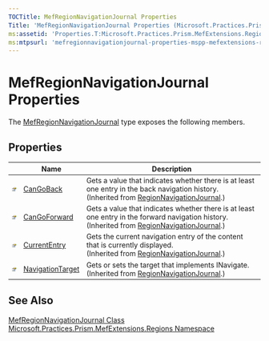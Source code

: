 ```yaml
---
TOCTitle: MefRegionNavigationJournal Properties
Title: 'MefRegionNavigationJournal Properties (Microsoft.Practices.Prism.MefExtensions.Regions)'
ms:assetid: 'Properties.T:Microsoft.Practices.Prism.MefExtensions.Regions.MefRegionNavigationJournal'
ms:mtpsurl: 'mefregionnavigationjournal-properties-mspp-mefextensions-regions.md'
---
```


# MefRegionNavigationJournal Properties

The [MefRegionNavigationJournal](/patterns-practices/reference/mefregionnavigationjournal-class-mspp-mefextensions-regions) type exposes the following members.

## Properties
 
<table>
<thead>
<tr class="header">
<th> </th>
<th>Name</th>
<th>Description</th>
</tr>
</thead>
<tbody>
<tr class="odd">
<td><img src="/patterns-practices/reference/images/pubproperty.gif" alt="Public property"/></td>
<td><a href="/patterns-practices/reference/regionnavigationjournal-cangoback-property-mspp-regions" data-raw-source="[CanGoBack](/patterns-practices/reference/regionnavigationjournal-cangoback-property-mspp-regions)">CanGoBack</a></td>
<td><div class="summary">
Gets a value that indicates whether there is at least one entry in the back navigation history.
</div>
(Inherited from <a href="/patterns-practices/reference/regionnavigationjournal-class-mspp-regions" data-raw-source="[RegionNavigationJournal](/patterns-practices/reference/regionnavigationjournal-class-mspp-regions)">RegionNavigationJournal</a>.)</td>
</tr>
<tr class="even">
<td><img src="/patterns-practices/reference/images/pubproperty.gif" alt="Public property"/></td>
<td><a href="/patterns-practices/reference/regionnavigationjournal-cangoforward-property-mspp-regions" data-raw-source="[CanGoForward](/patterns-practices/reference/regionnavigationjournal-cangoforward-property-mspp-regions)">CanGoForward</a></td>
<td><div class="summary">
Gets a value that indicates whether there is at least one entry in the forward navigation history.
</div>
(Inherited from <a href="/patterns-practices/reference/regionnavigationjournal-class-mspp-regions" data-raw-source="[RegionNavigationJournal](/patterns-practices/reference/regionnavigationjournal-class-mspp-regions)">RegionNavigationJournal</a>.)</td>
</tr>
<tr class="odd">
<td><img src="/patterns-practices/reference/images/pubproperty.gif" alt="Public property"/></td>
<td><a href="/patterns-practices/reference/regionnavigationjournal-currententry-property-mspp-regions" data-raw-source="[CurrentEntry](/patterns-practices/reference/regionnavigationjournal-currententry-property-mspp-regions)">CurrentEntry</a></td>
<td><div class="summary">
Gets the current navigation entry of the content that is currently displayed.
</div>
(Inherited from <a href="/patterns-practices/reference/regionnavigationjournal-class-mspp-regions" data-raw-source="[RegionNavigationJournal](/patterns-practices/reference/regionnavigationjournal-class-mspp-regions)">RegionNavigationJournal</a>.)</td>
</tr>
<tr class="even">
<td><img src="/patterns-practices/reference/images/pubproperty.gif" alt="Public property"/></td>
<td><a href="/patterns-practices/reference/regionnavigationjournal-currententry-property-mspp-regions" data-raw-source="[NavigationTarget](/patterns-practices/reference/regionnavigationjournal-currententry-property-mspp-regions)">NavigationTarget</a></td>
<td><div class="summary">
Gets or sets the target that implements INavigate.
</div>
(Inherited from <a href="/patterns-practices/reference/regionnavigationjournal-class-mspp-regions" data-raw-source="[RegionNavigationJournal](/patterns-practices/reference/regionnavigationjournal-class-mspp-regions)">RegionNavigationJournal</a>.)</td>
</tr>
</tbody>
</table>

## See Also

[MefRegionNavigationJournal Class](/patterns-practices/reference/mefregionnavigationjournal-class-mspp-mefextensions-regions)  
[Microsoft.Practices.Prism.MefExtensions.Regions Namespace](/patterns-practices/reference/mspp-mefextensions-regions-namespace)  